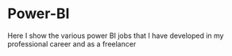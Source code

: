 # Power-BI
Here I show the various power BI jobs that I have developed in my professional career and as a freelancer
